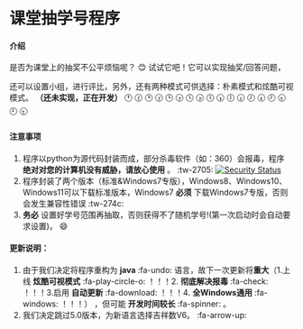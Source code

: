# 课堂抽学号程序

#### 介绍
是否为课堂上的抽奖不公平烦恼呢？ :blush: 试试它吧！它可以实现抽奖/回答问题，

还可以设置小组，进行评比，另外，还有两种模式可供选择：朴素模式和炫酷可视模式。 **（还未实现，正在开发）** :clock1: :clock130: :clock2: :clock230: :clock3: :clock330: :clock4: :clock430: :clock5: :clock530: :clock6: :clock630: :clock7: :clock730: :clock8: :clock830: :clock9: :clock930:            

#### 注意事项
   1. 程序以python为源代码封装而成，部分杀毒软件（如：360）会报毒，程序 **绝对对您的计算机没有威胁，请放心使用** 。 :tw-2705: 
[![Security Status](https://www.murphysec.com/platform3/v31/badge/1680862104445337600.svg)](https://www.murphysec.com/console/report/1680862095024930816/1680862104445337600) 
   2. 程序封装了两个版本（标准&Windows7专版），Windows8、Windows10、Windows11可以下载标准版本，Windows7  **必须** 下载Windows7专版，否则会发生兼容性错误 :tw-274c:  
   3.  **务必** 设置好学号范围再抽取，否则获得不了随机学号!(第一次启动时会自动要求设置)。 :smile: 

#### 更新说明：
   1. 由于我们决定将程序重构为 **java**  :fa-undo: 语言，故下一次更新将**重大**（1.上线 **炫酷可视模式**  :fa-play-circle-o: ！！！2. **彻底解决报毒** :fa-check:  ！！！3.启用 **自动更新**   :fa-download: ！！！4. **全Windows通用**  :fa-windows: ！！！） ，但可能 **开发时间较长**  :fa-spinner: 。
   2. 我们决定跳过5.0版本，为新语言选择吉祥数V6。 :fa-arrow-up: 